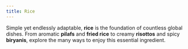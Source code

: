 ```yaml
---
title: Rice
---
```


Simple yet endlessly adaptable, **rice** is the foundation of countless global dishes. From aromatic **pilafs** and **fried rice** to creamy **risottos** and spicy **biryanis**, explore the many ways to enjoy this essential ingredient.
